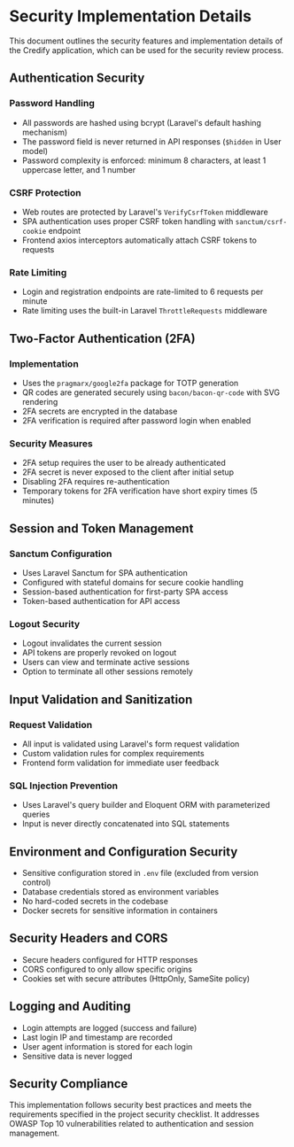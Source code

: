 # Security Implementation Details

This document outlines the security features and implementation details of the Credify application, which can be used for the security review process.

## Authentication Security

### Password Handling
- All passwords are hashed using bcrypt (Laravel's default hashing mechanism)
- The password field is never returned in API responses (`$hidden` in User model)
- Password complexity is enforced: minimum 8 characters, at least 1 uppercase letter, and 1 number

### CSRF Protection
- Web routes are protected by Laravel's `VerifyCsrfToken` middleware
- SPA authentication uses proper CSRF token handling with `sanctum/csrf-cookie` endpoint
- Frontend axios interceptors automatically attach CSRF tokens to requests

### Rate Limiting
- Login and registration endpoints are rate-limited to 6 requests per minute
- Rate limiting uses the built-in Laravel `ThrottleRequests` middleware

## Two-Factor Authentication (2FA)

### Implementation
- Uses the `pragmarx/google2fa` package for TOTP generation
- QR codes are generated securely using `bacon/bacon-qr-code` with SVG rendering
- 2FA secrets are encrypted in the database
- 2FA verification is required after password login when enabled

### Security Measures
- 2FA setup requires the user to be already authenticated
- 2FA secret is never exposed to the client after initial setup
- Disabling 2FA requires re-authentication
- Temporary tokens for 2FA verification have short expiry times (5 minutes)

## Session and Token Management

### Sanctum Configuration
- Uses Laravel Sanctum for SPA authentication
- Configured with stateful domains for secure cookie handling
- Session-based authentication for first-party SPA access
- Token-based authentication for API access

### Logout Security
- Logout invalidates the current session
- API tokens are properly revoked on logout
- Users can view and terminate active sessions
- Option to terminate all other sessions remotely

## Input Validation and Sanitization

### Request Validation
- All input is validated using Laravel's form request validation
- Custom validation rules for complex requirements
- Frontend form validation for immediate user feedback

### SQL Injection Prevention
- Uses Laravel's query builder and Eloquent ORM with parameterized queries
- Input is never directly concatenated into SQL statements

## Environment and Configuration Security

- Sensitive configuration stored in `.env` file (excluded from version control)
- Database credentials stored as environment variables
- No hard-coded secrets in the codebase
- Docker secrets for sensitive information in containers

## Security Headers and CORS

- Secure headers configured for HTTP responses
- CORS configured to only allow specific origins
- Cookies set with secure attributes (HttpOnly, SameSite policy)

## Logging and Auditing

- Login attempts are logged (success and failure)
- Last login IP and timestamp are recorded
- User agent information is stored for each login
- Sensitive data is never logged

## Security Compliance

This implementation follows security best practices and meets the requirements specified in the project security checklist. It addresses OWASP Top 10 vulnerabilities related to authentication and session management.